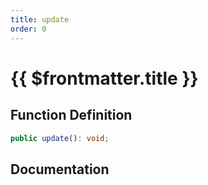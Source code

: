 ```yaml
---
title: update
order: 0
---
```


# {{ $frontmatter.title }}

## Function Definition

```ts
public update(): void;
```

## Documentation

<!--@include: ./parts/update.md-->
